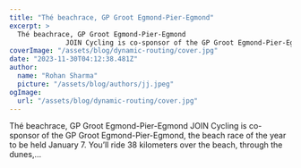 ```yaml
---
title: "Thé beachrace, GP Groot Egmond-Pier-Egmond"
excerpt: >
  Thé beachrace, GP Groot Egmond-Pier-Egmond
              JOIN Cycling is co-sponsor of the GP Groot Egmond-Pier-Egmond, the beach race of the year to be held January 7. You’ll ride 38 kilometers over th
coverImage: "/assets/blog/dynamic-routing/cover.jpg"
date: "2023-11-30T04:12:38.481Z"
author:
  name: "Rohan Sharma"
  picture: "/assets/blog/authors/jj.jpeg"
ogImage:
  url: "/assets/blog/dynamic-routing/cover.jpg"
---
```


Thé beachrace, GP Groot Egmond-Pier-Egmond
            JOIN Cycling is co-sponsor of the GP Groot Egmond-Pier-Egmond, the beach race of the year to be held January 7. You’ll ride 38 kilometers over the beach, through the dunes,…